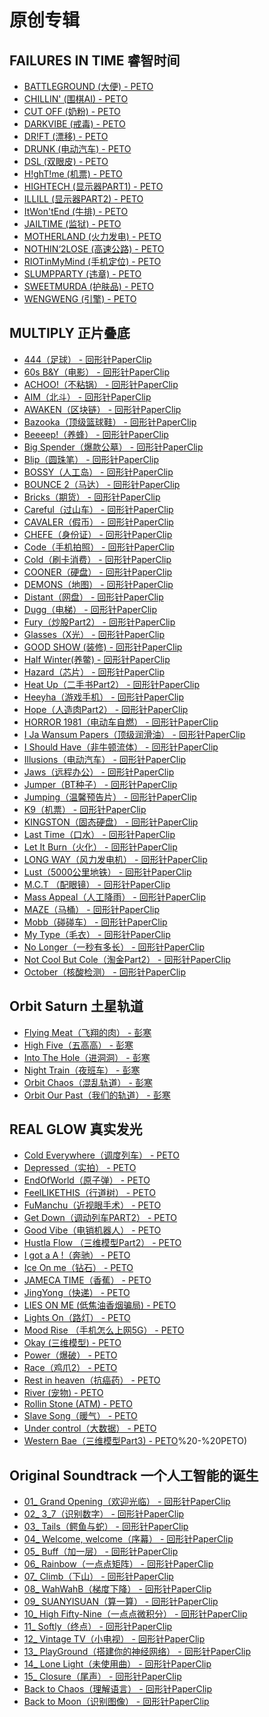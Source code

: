 # 原创专辑

## FAILURES IN TIME 睿智时间

- [BATTLEGROUND (大便) - PETO](/视频归档/原创专辑/FAILURES%20IN%20TIME%20睿智时间/BATTLEGROUND%20(大便)%20-%20PETO)
- [CHILLIN' (围棋AI) - PETO](/视频归档/原创专辑/FAILURES%20IN%20TIME%20睿智时间/CHILLIN'%20(围棋AI)%20-%20PETO)
- [CUT OFF (奶粉) - PETO](/视频归档/原创专辑/FAILURES%20IN%20TIME%20睿智时间/CUT%20OFF%20(奶粉)%20-%20PETO)
- [DARKVIBE (戒毒) - PETO](/视频归档/原创专辑/FAILURES%20IN%20TIME%20睿智时间/DARKVIBE%20(戒毒)%20-%20PETO)
- [DR!FT (漂移) - PETO](/视频归档/原创专辑/FAILURES%20IN%20TIME%20睿智时间/DR!FT%20(漂移)%20-%20PETO)
- [DRUNK (电动汽车) - PETO](/视频归档/原创专辑/FAILURES%20IN%20TIME%20睿智时间/DRUNK%20(电动汽车)%20-%20PETO)
- [DSL (双眼皮) - PETO](/视频归档/原创专辑/FAILURES%20IN%20TIME%20睿智时间/DSL%20(双眼皮)%20-%20PETO)
- [H!ghT!me (机票) - PETO](/视频归档/原创专辑/FAILURES%20IN%20TIME%20睿智时间/H!ghT!me%20(机票)%20-%20PETO)
- [HIGHTECH (显示器PART1) - PETO](/视频归档/原创专辑/FAILURES%20IN%20TIME%20睿智时间/HIGHTECH%20(显示器PART1)%20-%20PETO)
- [ILLILL (显示器PART2) - PETO](/视频归档/原创专辑/FAILURES%20IN%20TIME%20睿智时间/ILLILL%20(显示器PART2)%20-%20PETO)
- [ItWon'tEnd (牛排) - PETO](/视频归档/原创专辑/FAILURES%20IN%20TIME%20睿智时间/ItWon'tEnd%20(牛排)%20-%20PETO)
- [JAILTIME (监狱) - PETO](/视频归档/原创专辑/FAILURES%20IN%20TIME%20睿智时间/JAILTIME%20(监狱)%20-%20PETO)
- [MOTHERLAND (火力发电) - PETO](/视频归档/原创专辑/FAILURES%20IN%20TIME%20睿智时间/MOTHERLAND%20(火力发电)%20-%20PETO)
- [NOTHIN‘2LOSE (高速公路) - PETO](/视频归档/原创专辑/FAILURES%20IN%20TIME%20睿智时间/NOTHIN‘2LOSE%20(高速公路)%20-%20PETO)
- [RIOTinMyMind (手机定位) - PETO](/视频归档/原创专辑/FAILURES%20IN%20TIME%20睿智时间/RIOTinMyMind%20(手机定位)%20-%20PETO)
- [SLUMPPARTY (违章) - PETO](/视频归档/原创专辑/FAILURES%20IN%20TIME%20睿智时间/SLUMPPARTY%20(违章)%20-%20PETO)
- [SWEETMURDA (护肤品) - PETO](/视频归档/原创专辑/FAILURES%20IN%20TIME%20睿智时间/SWEETMURDA%20(护肤品)%20-%20PETO)
- [WENGWENG (引擎) - PETO](/视频归档/原创专辑/FAILURES%20IN%20TIME%20睿智时间/WENGWENG%20(引擎)%20-%20PETO)

## MULTIPLY 正片叠底

- [444（足球） - 回形针PaperClip](/视频归档/原创专辑/MULTIPLY%20正片叠底/444（足球）%20-%20回形针PaperClip)
- [60s B&Y（电影） - 回形针PaperClip](/视频归档/原创专辑/MULTIPLY%20正片叠底/60s%20B&Y（电影）%20-%20回形针PaperClip)
- [ACHOO!（不粘锅） - 回形针PaperClip](/视频归档/原创专辑/MULTIPLY%20正片叠底/ACHOO!（不粘锅）%20-%20回形针PaperClip)
- [AIM（北斗） - 回形针PaperClip](/视频归档/原创专辑/MULTIPLY%20正片叠底/AIM（北斗）%20-%20回形针PaperClip)
- [AWAKEN（区块链） - 回形针PaperClip](/视频归档/原创专辑/MULTIPLY%20正片叠底/AWAKEN（区块链）%20-%20回形针PaperClip)
- [Bazooka（顶级篮球鞋） - 回形针PaperClip](/视频归档/原创专辑/MULTIPLY%20正片叠底/Bazooka（顶级篮球鞋）%20-%20回形针PaperClip)
- [Beeeep!（养蜂） - 回形针PaperClip](/视频归档/原创专辑/MULTIPLY%20正片叠底/Beeeep!（养蜂）%20-%20回形针PaperClip)
- [Big Spender（爆款公墓） - 回形针PaperClip](/视频归档/原创专辑/MULTIPLY%20正片叠底/Big%20Spender（爆款公墓）%20-%20回形针PaperClip)
- [Blip（圆珠笔） - 回形针PaperClip](/视频归档/原创专辑/MULTIPLY%20正片叠底/Blip（圆珠笔）%20-%20回形针PaperClip)
- [BOSSY（人工岛） - 回形针PaperClip](/视频归档/原创专辑/MULTIPLY%20正片叠底/BOSSY（人工岛）%20-%20回形针PaperClip)
- [BOUNCE 2（马达） - 回形针PaperClip](/视频归档/原创专辑/MULTIPLY%20正片叠底/BOUNCE%202（马达）%20-%20回形针PaperClip)
- [Bricks（期货） - 回形针PaperClip](/视频归档/原创专辑/MULTIPLY%20正片叠底/Bricks（期货）%20-%20回形针PaperClip)
- [Careful（过山车） - 回形针PaperClip](/视频归档/原创专辑/MULTIPLY%20正片叠底/Careful（过山车）%20-%20回形针PaperClip)
- [CAVALER（假币） - 回形针PaperClip](/视频归档/原创专辑/MULTIPLY%20正片叠底/CAVALER（假币）%20-%20回形针PaperClip)
- [CHEFE（身份证） - 回形针PaperClip](/视频归档/原创专辑/MULTIPLY%20正片叠底/CHEFE（身份证）%20-%20回形针PaperClip)
- [Code（手机拍照） - 回形针PaperClip](/视频归档/原创专辑/MULTIPLY%20正片叠底/Code（手机拍照）%20-%20回形针PaperClip)
- [Cold（刷卡消费） - 回形针PaperClip](/视频归档/原创专辑/MULTIPLY%20正片叠底/Cold（刷卡消费）%20-%20回形针PaperClip)
- [COONER（硬盘） - 回形针PaperClip](/视频归档/原创专辑/MULTIPLY%20正片叠底/COONER（硬盘）%20-%20回形针PaperClip)
- [DEMONS（地图） - 回形针PaperClip](/视频归档/原创专辑/MULTIPLY%20正片叠底/DEMONS（地图）%20-%20回形针PaperClip)
- [Distant（网盘） - 回形针PaperClip](/视频归档/原创专辑/MULTIPLY%20正片叠底/Distant（网盘）%20-%20回形针PaperClip)
- [Dugg（电梯） - 回形针PaperClip](/视频归档/原创专辑/MULTIPLY%20正片叠底/Dugg（电梯）%20-%20回形针PaperClip)
- [Fury（炒股Part2） - 回形针PaperClip](/视频归档/原创专辑/MULTIPLY%20正片叠底/Fury（炒股Part2）%20-%20回形针PaperClip)
- [Glasses（X光） - 回形针PaperClip](/视频归档/原创专辑/MULTIPLY%20正片叠底/Glasses（X光）%20-%20回形针PaperClip)
- [GOOD SHOW (装修) - 回形针PaperClip](/视频归档/原创专辑/MULTIPLY%20正片叠底/GOOD%20SHOW%20(装修)%20-%20回形针PaperClip)
- [Half Winter(养鳖) - 回形针PaperClip](/视频归档/原创专辑/MULTIPLY%20正片叠底/Half%20Winter(养鳖)%20-%20回形针PaperClip)
- [Hazard（芯片） - 回形针PaperClip](/视频归档/原创专辑/MULTIPLY%20正片叠底/Hazard（芯片）%20-%20回形针PaperClip)
- [Heat Up（二手书Part2） - 回形针PaperClip](/视频归档/原创专辑/MULTIPLY%20正片叠底/Heat%20Up（二手书Part2）%20-%20回形针PaperClip)
- [Heeyha（游戏手机） - 回形针PaperClip](/视频归档/原创专辑/MULTIPLY%20正片叠底/Heeyha（游戏手机）%20-%20回形针PaperClip)
- [Hope（人造肉Part2） - 回形针PaperClip](/视频归档/原创专辑/MULTIPLY%20正片叠底/Hope（人造肉Part2）%20-%20回形针PaperClip)
- [HORROR 1981（电动车自燃） - 回形针PaperClip](/视频归档/原创专辑/MULTIPLY%20正片叠底/HORROR%201981（电动车自燃）%20-%20回形针PaperClip)
- [I Ja Wansum Papers（顶级润滑油） - 回形针PaperClip](/视频归档/原创专辑/MULTIPLY%20正片叠底/I%20Ja%20Wansum%20Papers（顶级润滑油）%20-%20回形针PaperClip)
- [I Should Have（非牛顿流体） - 回形针PaperClip](/视频归档/原创专辑/MULTIPLY%20正片叠底/I%20Should%20Have（非牛顿流体）%20-%20回形针PaperClip)
- [Illusions（电动汽车） - 回形针PaperClip](/视频归档/原创专辑/MULTIPLY%20正片叠底/Illusions（电动汽车）%20-%20回形针PaperClip)
- [Jaws（远程办公） - 回形针PaperClip](/视频归档/原创专辑/MULTIPLY%20正片叠底/Jaws（远程办公）%20-%20回形针PaperClip)
- [Jumper（BT种子） - 回形针PaperClip](/视频归档/原创专辑/MULTIPLY%20正片叠底/Jumper（BT种子）%20-%20回形针PaperClip)
- [Jumping（温馨预告片） - 回形针PaperClip](/视频归档/原创专辑/MULTIPLY%20正片叠底/Jumping（温馨预告片）%20-%20回形针PaperClip)
- [K9（机票） - 回形针PaperClip](/视频归档/原创专辑/MULTIPLY%20正片叠底/K9（机票）%20-%20回形针PaperClip)
- [KINGSTON（固态硬盘） - 回形针PaperClip](/视频归档/原创专辑/MULTIPLY%20正片叠底/KINGSTON（固态硬盘）%20-%20回形针PaperClip)
- [Last Time（口水） - 回形针PaperClip](/视频归档/原创专辑/MULTIPLY%20正片叠底/Last%20Time（口水）%20-%20回形针PaperClip)
- [Let It Burn（火化） - 回形针PaperClip](/视频归档/原创专辑/MULTIPLY%20正片叠底/Let%20It%20Burn（火化）%20-%20回形针PaperClip)
- [LONG WAY（风力发电机） - 回形针PaperClip](/视频归档/原创专辑/MULTIPLY%20正片叠底/LONG%20WAY（风力发电机）%20-%20回形针PaperClip)
- [Lust（5000公里地铁） - 回形针PaperClip](/视频归档/原创专辑/MULTIPLY%20正片叠底/Lust（5000公里地铁）%20-%20回形针PaperClip)
- [M.C.T （配眼镜） - 回形针PaperClip](/视频归档/原创专辑/MULTIPLY%20正片叠底/M.C.T%20（配眼镜）%20-%20回形针PaperClip)
- [Mass Appeal（人工降雨） - 回形针PaperClip](/视频归档/原创专辑/MULTIPLY%20正片叠底/Mass%20Appeal（人工降雨）%20-%20回形针PaperClip)
- [MAZE（马桶） - 回形针PaperClip](/视频归档/原创专辑/MULTIPLY%20正片叠底/MAZE（马桶）%20-%20回形针PaperClip)
- [Mobb（碰碰车） - 回形针PaperClip](/视频归档/原创专辑/MULTIPLY%20正片叠底/Mobb（碰碰车）%20-%20回形针PaperClip)
- [My Type（毛衣） - 回形针PaperClip](/视频归档/原创专辑/MULTIPLY%20正片叠底/My%20Type（毛衣）%20-%20回形针PaperClip)
- [No Longer（一秒有多长） - 回形针PaperClip](/视频归档/原创专辑/MULTIPLY%20正片叠底/No%20Longer（一秒有多长）%20-%20回形针PaperClip)
- [Not Cool But Cole（淘金Part2） - 回形针PaperClip](/视频归档/原创专辑/MULTIPLY%20正片叠底/Not%20Cool%20But%20Cole（淘金Part2）%20-%20回形针PaperClip)
- [October（核酸检测） - 回形针PaperClip](/视频归档/原创专辑/MULTIPLY%20正片叠底/October（核酸检测）%20-%20回形针PaperClip)

## Orbit Saturn 土星轨道

- [Flying Meat（飞翔的肉） - 彭寒](/视频归档/原创专辑/Orbit%20Saturn%20土星轨道/Flying%20Meat（飞翔的肉）%20-%20彭寒)
- [High Five（五高高） - 彭寒](/视频归档/原创专辑/Orbit%20Saturn%20土星轨道/High%20Five（五高高）%20-%20彭寒)
- [Into The Hole（进洞洞） - 彭寒](/视频归档/原创专辑/Orbit%20Saturn%20土星轨道/Into%20The%20Hole（进洞洞）%20-%20彭寒)
- [Night Train（夜班车） - 彭寒](/视频归档/原创专辑/Orbit%20Saturn%20土星轨道/Night%20Train（夜班车）%20-%20彭寒)
- [Orbit Chaos（混乱轨道） - 彭寒](/视频归档/原创专辑/Orbit%20Saturn%20土星轨道/Orbit%20Chaos（混乱轨道）%20-%20彭寒)
- [Orbit Our Past（我们的轨道） - 彭寒](/视频归档/原创专辑/Orbit%20Saturn%20土星轨道/Orbit%20Our%20Past（我们的轨道）%20-%20彭寒)

## REAL GLOW 真实发光

- [Cold Everywhere（调度列车） - PETO](/视频归档/原创专辑/REAL%20GLOW%20真实发光/Cold%20Everywhere（调度列车）%20-%20PETO)
- [Depressed（实拍） - PETO](/视频归档/原创专辑/REAL%20GLOW%20真实发光/Depressed（实拍）%20-%20PETO)
- [EndOfWorld（原子弹） - PETO](/视频归档/原创专辑/REAL%20GLOW%20真实发光/EndOfWorld（原子弹）%20-%20PETO)
- [FeelLIKETHIS（行道树） - PETO](/视频归档/原创专辑/REAL%20GLOW%20真实发光/FeelLIKETHIS（行道树）%20-%20PETO)
- [FuManchu（近视眼手术） - PETO](/视频归档/原创专辑/REAL%20GLOW%20真实发光/FuManchu（近视眼手术）%20-%20PETO)
- [Get Down（调动列车PART2） - PETO](/视频归档/原创专辑/REAL%20GLOW%20真实发光/Get%20Down（调动列车PART2）%20-%20PETO)
- [Good Vibe（电销机器人） - PETO](/视频归档/原创专辑/REAL%20GLOW%20真实发光/Good%20Vibe（电销机器人）%20-%20PETO)
- [Hustla Flow （三维模型Part2） - PETO](/视频归档/原创专辑/REAL%20GLOW%20真实发光/Hustla%20Flow%20（三维模型Part2）%20-%20PETO)
- [I got a A !（奔驰） - PETO](/视频归档/原创专辑/REAL%20GLOW%20真实发光/I%20got%20a%20A%20!（奔驰）%20-%20PETO)
- [Ice On me（钻石） - PETO](/视频归档/原创专辑/REAL%20GLOW%20真实发光/Ice%20On%20me（钻石）%20-%20PETO)
- [JAMECA TIME（香蕉） - PETO](/视频归档/原创专辑/REAL%20GLOW%20真实发光/JAMECA%20TIME（香蕉）%20-%20PETO)
- [JingYong（快递） - PETO](/视频归档/原创专辑/REAL%20GLOW%20真实发光/JingYong（快递）%20-%20PETO)
- [LIES ON ME (低焦油香烟骗局) - PETO](/视频归档/原创专辑/REAL%20GLOW%20真实发光/LIES%20ON%20ME%20(低焦油香烟骗局)%20-%20PETO)
- [Lights On（路灯） - PETO](/视频归档/原创专辑/REAL%20GLOW%20真实发光/Lights%20On（路灯）%20-%20PETO)
- [Mood Rise （手机怎么上网5G） - PETO](/视频归档/原创专辑/REAL%20GLOW%20真实发光/Mood%20Rise%20（手机怎么上网5G）%20-%20PETO)
- [Okay (三维模型) - PETO](/视频归档/原创专辑/REAL%20GLOW%20真实发光/Okay%20(三维模型)%20-%20PETO)
- [Power（爆破） - PETO](/视频归档/原创专辑/REAL%20GLOW%20真实发光/Power（爆破）%20-%20PETO)
- [Race（鸡爪2） - PETO](/视频归档/原创专辑/REAL%20GLOW%20真实发光/Race（鸡爪2）%20-%20PETO)
- [Rest in heaven（抗癌药） - PETO](/视频归档/原创专辑/REAL%20GLOW%20真实发光/Rest%20in%20heaven（抗癌药）%20-%20PETO)
- [River (宠物) - PETO](/视频归档/原创专辑/REAL%20GLOW%20真实发光/River%20(宠物)%20-%20PETO)
- [Rollin Stone (ATM) - PETO](/视频归档/原创专辑/REAL%20GLOW%20真实发光/Rollin%20Stone%20(ATM)%20-%20PETO)
- [Slave Song（暖气） - PETO](/视频归档/原创专辑/REAL%20GLOW%20真实发光/Slave%20Song（暖气）%20-%20PETO)
- [Under control（大数据） - PETO](/视频归档/原创专辑/REAL%20GLOW%20真实发光/Under%20control（大数据）%20-%20PETO)
- [Western Bae（三维模型Part3) - PETO](/视频归档/原创专辑/REAL%20GLOW%20真实发光/Western%20Bae（三维模型Part3)%20-%20PETO)

## Original Soundtrack 一个人工智能的诞生

- [01_ Grand Opening（欢迎光临） - 回形针PaperClip](/视频归档/原创专辑/Original%20Soundtrack%20一个人工智能的诞生/01_%20Grand%20Opening（欢迎光临）%20-%20回形针PaperClip)
- [02_ 3_7（识别数字） - 回形针PaperClip](/视频归档/原创专辑/Original%20Soundtrack%20一个人工智能的诞生/02_%203_7（识别数字）%20-%20回形针PaperClip)
- [03_ Tails（鳄鱼与蛇） - 回形针PaperClip](/视频归档/原创专辑/Original%20Soundtrack%20一个人工智能的诞生/03_%20Tails（鳄鱼与蛇）%20-%20回形针PaperClip)
- [04_ Welcome, welcome（序幕） - 回形针PaperClip](/视频归档/原创专辑/Original%20Soundtrack%20一个人工智能的诞生/04_%20Welcome,%20welcome（序幕）%20-%20回形针PaperClip)
- [05_ Buff（加一层） - 回形针PaperClip](/视频归档/原创专辑/Original%20Soundtrack%20一个人工智能的诞生/05_%20Buff（加一层）%20-%20回形针PaperClip)
- [06_ Rainbow（一点点矩阵） - 回形针PaperClip](/视频归档/原创专辑/Original%20Soundtrack%20一个人工智能的诞生/06_%20Rainbow（一点点矩阵）%20-%20回形针PaperClip)
- [07_ Climb（下山） - 回形针PaperClip](/视频归档/原创专辑/Original%20Soundtrack%20一个人工智能的诞生/07_%20Climb（下山）%20-%20回形针PaperClip)
- [08_ WahWahB（梯度下降） - 回形针PaperClip](/视频归档/原创专辑/Original%20Soundtrack%20一个人工智能的诞生/08_%20WahWahB（梯度下降）%20-%20回形针PaperClip)
- [09_ SUANYISUAN（算一算） - 回形针PaperClip](/视频归档/原创专辑/Original%20Soundtrack%20一个人工智能的诞生/09_%20SUANYISUAN（算一算）%20-%20回形针PaperClip)
- [10_ High Fifty-Nine（一点点微积分） - 回形针PaperClip](/视频归档/原创专辑/Original%20Soundtrack%20一个人工智能的诞生/10_%20High%20Fifty-Nine（一点点微积分）%20-%20回形针PaperClip)
- [11_ Softly（终点） - 回形针PaperClip](/视频归档/原创专辑/Original%20Soundtrack%20一个人工智能的诞生/11_%20Softly（终点）%20-%20回形针PaperClip)
- [12_ Vintage TV（小电视） - 回形针PaperClip](/视频归档/原创专辑/Original%20Soundtrack%20一个人工智能的诞生/12_%20Vintage%20TV（小电视）%20-%20回形针PaperClip)
- [13_ PlayGround（搭建你的神经网络） - 回形针PaperClip](/视频归档/原创专辑/Original%20Soundtrack%20一个人工智能的诞生/13_%20PlayGround（搭建你的神经网络）%20-%20回形针PaperClip)
- [14_ Lone Light（未使用曲） - 回形针PaperClip](/视频归档/原创专辑/Original%20Soundtrack%20一个人工智能的诞生/14_%20Lone%20Light（未使用曲）%20-%20回形针PaperClip)
- [15_ Closure（尾声） - 回形针PaperClip](/视频归档/原创专辑/Original%20Soundtrack%20一个人工智能的诞生/15_%20Closure（尾声）%20-%20回形针PaperClip)
- [Back to Chaos（理解语言） - 回形针PaperClip](/视频归档/原创专辑/Original%20Soundtrack%20一个人工智能的诞生/Back%20to%20Chaos（理解语言）%20-%20回形针PaperClip)
- [Back to Moon（识别图像） - 回形针PaperClip](/视频归档/原创专辑/Original%20Soundtrack%20一个人工智能的诞生/Back%20to%20Moon（识别图像）%20-%20回形针PaperClip)
